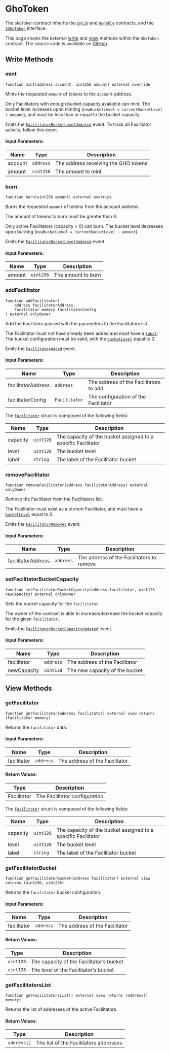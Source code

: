 # GhoToken

The `GhoToken` contract inherits the [`ERC20`](ERC20) and [`Ownable`](https://github.com/OpenZeppelin/openzeppelin-contracts/blob/master/contracts/access/Ownable.sol) contracts, and the [`IGhoToken`](./interfaces/IGhoToken) interface.

This page shows the external [write](#write-methods) and [view](#view-methods) methods within the `GhoToken` contract. The source code is available on [GitHub](https://github.com/aave/gho-core/blob/main/src/contracts/gho/GhoToken.sol).

## Write Methods

### mint

```solidity
function mint(address account, uint256 amount) external override
```

Mints the requested `amount` of tokens to the `account` address.

Only Facilitators with enough bucket capacity available can mint. The bucket level increases upon minting (`newBucketLevel = currentBucketLevel + amount`), and must be less than or equal to the bucket capacity.

Emits the [`FacilitatorBucketLevelUpdated`](./interfaces/IGhoToken.md#facilitatorbucketlevelupdated) event.
To track all Facilitator activity, follow this event.

#### Input Parameters:

| Name    | Type      | Description                          |
| ------- | --------- | ------------------------------------ |
| account | `address` | The address receiving the GHO tokens |
| amount  | `uint256` | The amount to mint                   |

### burn

```solidity
function burn(uint256 amount) external override
```

Burns the requested `amount` of tokens from the account address.

The amount of tokens to burn must be greater than 0.

Only active Facilitators (capacity > 0) can burn. The bucket level decreases upon burning (`newBucketLevel = currentBucketLevel - amount`).

Emits the [`FacilitatorBucketLevelUpdated`](./interfaces/IGhoToken.md#facilitatorbucketlevelupdated) event.

#### Input Parameters:

| Name   | Type      | Description        |
| ------ | --------- | ------------------ |
| amount | `uint256` | The amount to burn |

### addFacilitator

```solidity
function addFacilitator(
    address facilitatorAddress,
    Facilitator memory facilitatorConfig
) external onlyOwner
```

Add the Facilitator passed with the parameters to the Facilitators list.

The Facilitator must not have already been added and must have a [`label`](./interfaces/IGhoToken.md#facilitator). The bucket configuration must be valid, with the [`bucketLevel`](./interfaces/IGhoToken.md#facilitator) equal to 0.

Emits the [`FacilitatorAdded`](./interfaces/IGhoToken.md#facilitatoradded) event.

#### Input Parameters:

| Name               | Type          | Description                            |
| ------------------ | ------------- | -------------------------------------- |
| facilitatorAddress | `address`     | The address of the Facilitators to add |
| facilitatorConfig  | `Facilitator` | The configuration of the Facilitator   |

The [`Facilitator`](./interfaces/IGhoToken.md#facilitator) struct is composed of the following fields:

| Name     | Type      | Description                                                   |
| -------- | --------- | ------------------------------------------------------------- |
| capacity | `uint128` | The capacity of the bucket assigned to a specific Facilitator |
| level    | `uint128` | The bucket level                                              |
| label    | `string`  | The label of the Facilitator bucket                           |

### removeFacilitator

```solidity
function removeFacilitator(address facilitatorAddress) external onlyOwner
```

Remove the Facilitator from the Facilitators list.

The Facilitator must exist as a current Facilitator, and must have a [`bucketLevel`](./interfaces/IGhoToken.md#facilitator) equal to 0.

Emits the [`FacilitatorRemoved`](./interfaces/IGhoToken.md#facilitatorremoved) event.

#### Input Parameters:

| Name               | Type      | Description                               |
| ------------------ | --------- | ----------------------------------------- |
| facilitatorAddress | `address` | The address of the Facilitators to remove |

### setFacilitatorBucketCapacity

```solidity
function setFacilitatorBucketCapacity(address facilitator, uint128 newCapacity) external onlyOwner
```

Sets the bucket capacity for the `facilitator`.

The owner of the contract is able to increase/decrease the bucket capacity for the given `facilitator`.

Emits the [`FacilitatorBucketCapacityUpdated`](./interfaces/IGhoToken.md#facilitatorbucketcapacityupdated) event.

#### Input Parameters:

| Name        | Type      | Description                    |
| ----------- | --------- | ------------------------------ |
| facilitator | `address` | The address of the Facilitator |
| newCapacity | `uint128` | The new capacity of the bucket |

## View Methods

### getFacilitator

```solidity
function getFacilitator(address facilitator) external view returns (Facilitator memory)
```

Returns the `facilitator` data.

#### Input Parameters:

| Name        | Type      | Description                    |
| ----------- | --------- | ------------------------------ |
| facilitator | `address` | The address of the Facilitator |

#### Return Values:

| Type        | Description                   |
| ----------- | ----------------------------- |
| Facilitator | The Facilitator configuration |

The [`Facilitator`](./interfaces/IGhoToken.md#facilitator) struct is composed of the following fields:

| Name     | Type      | Description                                                   |
| -------- | --------- | ------------------------------------------------------------- |
| capacity | `uint128` | The capacity of the bucket assigned to a specific Facilitator |
| level    | `uint128` | The bucket level                                              |
| label    | `string`  | The label of the Facilitator bucket                           |

### getFacilitatorBucket

```solidity
function getFacilitatorBucket(address facilitator) external view returns (uint256, uint256)
```

Returns the `facilitator` bucket configuration.

#### Input Parameters:

| Name        | Type      | Description                    |
| ----------- | --------- | ------------------------------ |
| facilitator | `address` | The address of the Facilitator |

#### Return Values:

| Type      | Description                              |
| --------- | ---------------------------------------- |
| `uint128` | The capacity of the Facilitator’s bucket |
| `uint128` | The level of the Facilitator’s bucket    |

### getFacilitatorsList

```solidity
function getFacilitatorsList() external view returns (address[] memory)
```

Returns the list of addresses of the active Facilitators.

#### Return Values:

| Type        | Description                            |
| ----------- | -------------------------------------- |
| `address[]` | The list of the Facilitators addresses |
